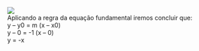 ![](https://mundoeducacao.uol.com.br/upload/conteudo/bissetriz2.JPG)  
Aplicando a regra da equação fundamental iremos concluir que:  
y – y0 = m (x – x0)  
y – 0 = -1 (x – 0)  
y = -x
